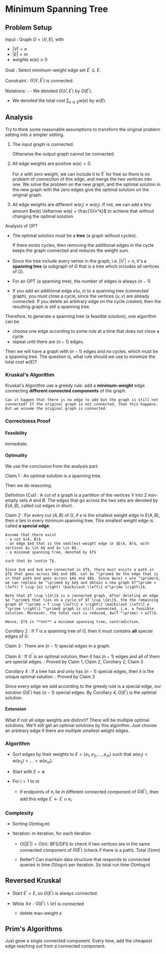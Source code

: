 # Minimum Spanning Tree

## Problem Setup

Input
: Graph $G=(V,E)$, with
  - $\left\vert V \right\vert = n$
  - $\left\vert E \right\vert = m$
  - weights $w(e)\ge 0$

Goal
: Select minimum-weight edge set $E^\prime \subseteq E$.

Constraint
: $G(V, E^\prime)$ is connected.

Notations:
: - We denoted $G(V, E ^\prime)$ by $G(E ^\prime)$.
 - We denoted the total cost $\sum_{e \in E} w(e)$ by $w(E)$.

## Analysis

Try to think some reasonable assumptions to transform the original problem setting into a simpler setting.

1. The input graph is connected.

    Otherwise the output graph cannot be connected.

1. All edge weights are positive $w(e)>0$.

    For $e$ with zero weight, we can include it to $E ^\prime$ for free so there is no problem of connection of this edge, and merge the two vertices into one. We solve the problem on the new graph, and the optimal solution in the new graph with the zero edges give the optimal solution on the original graph.

1. All edge weights are different $w(e_i)\ne w(e_j)$. If not, we can add a tiny amount $w(e) \leftarrow w(e) + \frac{1}{n^k}$ to achieve that without changing the optimal solution.

Analysis of OPT
- The optimal solution must be a **tree** (a graph without cycles).

  If there exists cycles, then removing the additional edges in the cycle keeps the graph connected and reduces the weight sum.

- Since the tree include every vertex in the graph, i.e. $\left\vert V^\prime \right\vert = n$, it's a **spanning tree** (a subgraph of $G$ that is a tree which includes all vertices of $G$).

- For an OPT (a spanning tree), the number of edges is always $(n-1)$

- If you add an additional edge $e(u,v)$ to a spanning tree (connected graph), you must close a cycle, since the vertices $(u, v)$ are already connected. If you delete an arbitrary edge on the cycle created, then the resulting graph is still a spanning tree.

Therefore, to generate a spanning tree (a feasible solution), one algorithm can be
- choose one edge according to some rule at a time that does not close a cycle
- repeat until there are $(n-1)$ edges.

Then we will have a graph with $(n-1)$ edges and no cycles, which must be a spanning tree. The question is, what rule should we use to minimize the total cost $w(E)$?


### Kruskal's Algorithm

Kruskal's Algorithm use a greedy rule: add a **minimum-weight** edge connecting **different connected components** of the graph.


```{note}
Can it happen that there is no edge to add but the graph is still not connected? If the original graph is not connected, then this happens. But we assume the original graph is connected.
```

### Correctness Proof

#### Feasibility
 Immediate.

#### Optimality

We use the conclusion from the analysis part.

Claim 1
: An optimal solution is a spanning tree.

Then we do reasoning.

Definition (Cut)
: A cut of a graph is a partition of the vertices $V$ into 2 non-empty sets $A$ and $B$. The edges that go across the two sets are denoted by $E(A,B)$, called cut edges in short.

Claim 2
: For every cut $(A,B)$ of $G$, if $e$ is the smallest weight edge in $E(A,B)$, then $e$ lies in every minimum spanning tree. This smallest weight edge is called **a special edge**.

  ```{dropdown} Proof by contradiction
  Assume that there exist
  - a cut $(A, B)$
  - an edge $e$ that is the smallest-weight edge in $E(A, B)$, with vertices $u \in A$ and $v \in B$.
  - a minimum spanning tree, denoted by $T$

  such that $e \notin T$.

  Since $u$ and $v$ are connected in $T$, there must exists a path in $T$ that goes across $A$ and $B$. Let $e ^\prime$ be the edge that is in that path and goes across $A$ and $B$. Since $w(e) < w(e ^\prime)$, we can replace $e ^\prime$ by $e$ and obtain a new graph $T^\prime = \left( T \cup {e} \right) \backslash \left\{ e^\prime \right\}$.

  Note that $T \cup \{e\}$ is a connected graph. After deleting an edge $e ^\prime$ that lies on a cycle of $T \cup \{e\}$, the the remaining graph $T ^\prime = T \cup \left\{ e \right\} \backslash \left\{ e ^\prime \right\} ^\prime$ graph is still connected, i.e. a feasible solution. Moreover, the total cost is reduced, $w(T ^\prime) < w(T)$.

  Hence, $T$ is **not** a minimum spanning tree, contradiction.
  ```

Corollary 2
: If $T$ is a spanning tree of $G$, then it must contains **all** special edges of $G$.

Claim 3
: There are $(n-1)$ special edges in a graph.

Claim 4
: If $G ^\prime$ is an optimal solution, then it has $(n-1)$ edges and all of them are special edges.
: Proved by Claim 1, Claim 2, Corollary 2, Claim 3

Corollary 4
: If a tree has and only has $(n-1)$ special edges, then it is the unique optimal solution.
: Proved by Claim 3

Since every edge we add according to the greedy rule is a special edge, our solution $G(E ^\prime)$ has $(n-1)$ special edges. By Corollary 4, $G(E ^\prime)$ is the optimal solution.


#### Extension

What if not all edge weights are distinct? There will be multiple optimal solutions. We'll still get an optimal solutions by this algorithm. Just choose an arbitrary edge if there are multiple smallest weight edges.

### Algorithm

- Sort edges by their weights to $E = \left\{ e_1, e_2, \ldots, e_m \right\}$ such that $w(e_1) < w(e_2)<\dots < w(e_m)$.

- Start with $E = \emptyset$

- For $i=1$ to $m$

  - if endpoints of $e_i$ lie in different connected component of $G(E^\prime)$, then add this edge $E^\prime \leftarrow E^\prime \cup {e_i}$

### Complexity

- Sorting $O(m\log m)$

- Iteration: $m$ iteration, for each iteration
  - $O(\left\vert E ^\prime \right\vert) = O(n)$: BFS/DFS to check if two vertices are in the same connected component of $G(E^\prime)$ (check if there is a path). Total $O(mn)$

  - Better? Can maintain data structure that responds to connected queries in time $O(\log n)$ per iteration. So total run time $O(m\log n)$

## Reversed Kruskal

- Start $E^\prime = E$, so $G(E^\prime)$ is always connected.

- While $\exists \, e: G(E^\prime) \backslash \left\{ e \right\}$ is connected
  - delete max-weight $e$

## Prim's Algorithms

Just grow a single connected component. Every time, add the cheapest edge reaching out from a connected component.
